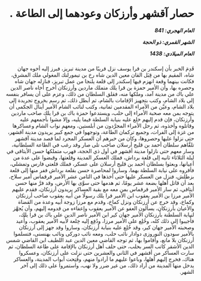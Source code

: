 <h1 dir="rtl">حصار آقشهر وأرزكان وعودهما إلى الطاعة .</h1>

<h5 dir="rtl">العام الهجري:  841

الشهر القمري: ذو الحجة

العام الميلادي: 1438</h5>

<p dir="rtl">قَدِمَ الخبر بأن إسكندر بن قرا يوسف نزل قريبًا من مدينة تبريز، فبرز إليه أخوه جهان شاه، المقيم بها من قِبَل القان معين الدين شاه رخ بن تيمورلنك المغولي ملك المشرق، فكانت بينهما وقعة انهزم فيها إسكندر إلى قلعة يلنجا من عمل تبريز، فنازله جهان شاه وحصره بها، وأن الأمير حمزة بن قرا يلك متملك ماردين وأرزنكان أخرج أخاه ناصر الدين علي باك من مدينة آمد، وملكها منه، فقلق السلطان من ذلك، وعزم على أن يسافر بنفسه إلى بلاد الشام، وكتب بتجهيز الإقامات بالشام، ثم أبطل ذلك، ثم رسم بخروج تجريدة إلى بلاد الشام، وعيَّن من الأمراء المقدمين ثمانية، وكتب لنائب الشام الأمير أينال الجكمى أن يتوجه بمن معه صحبة الأمراء إلى حلب، ويستدعوا حمزة باك بن قرا يلك صاحب ماردين وأرزنكان، فإن قدم إليهم خلع عليه بنيابة السلطة فيما يليه، وإلا مشوا بأجمعهم عليه وقاتلوه وأخذوه، ثم رحل الأمراء المجرَّدون من أبلستين، ومعهم نواب الشام وعساكرها من غزة إلى الفرات، وجميع تركمان الطاعة، وتوجهوا في جمع كبير يريدون مدينة آقشهر، حتى نزلوا عليها وحصروها، وكان من خبرهم أن العسكر المجرد لما قصد مدينة آقشهر تلقَّاهم سلطان أحمد بن قليج أرسلان صاحب تلى صار وقد رغب في الطاعة السلطانية، وسار معهم حتى نازلوا مدينة أقشهر في أول ذي الحجة، فهرب متملكها حسن الأيتاقى في ليلة الثلاثاء ثانيه إلى قلعة برداش، فملك العسكر المدينة وقلعتها، وقبضوا على عدة من أعيانها، وبعثوا بسلطان أحمد بن قليج أرسلان على عسكر، فملك قلعتي فارس وتمشلي، فأقروه على نيابة السلطة بهما، وساروا لمحاصرة حسن بقلعة برداش ففر منها إلى قلعة بزطلش، فنزل من العسكر عليها حتى أخذها في الثامن عشر الأمير قرقماس أمير سلاح، بعد أن قاتل أهلها بضعة عشر يومًا، ثم هدمها حتى سوَّى بها الأرض، وقد فرَّ منها حسن أيتاقي، ثم سار الأمير قرقماس بمن معه مع بقية العساكر يريدون أرزنكان، فقدم عليهم الأمير مرزا بن الأمير يعقوب ابن الأمير قرا يلك رسولًا من أبيه يعقوب صاحب أرزنكان وكماخ، وقد خرج عن أرزنكان ونزل كماخ، وقدم مع مرزا زوجة أبيه وعدة من القضاة والأعيان بأرزنكان، يسألون العفو عن الأمير يعقوب وإعفاءه من قدومه إليهم، وأن يُجهَّز لنيابة السلطنة بأرزنكان الأمير جهان كير ابن الأمير ناصر الدين علي باك بن قرا يلك، فأُجيبوا إلى ذلك كله، وخُلِع على الأمير مرزا، ودُفِع إليه خِلعة لأبيه الأمير يعقوب، وأُعيد وصحبته الأمير جهان كير، وقد خُلِع عليه بنيابة أرزنكان، وساروا وقد جهز إلى أرزنكان بالأمير سودون النوروزى دوادار نائب حلب، ومعه نائب دوركى ونائب بهنسنى، فتسلموا أرزنكان بلا مانع، وأقاموا بها، ثم توجه القاضي معين الدين عبد اللطيف ابن القاضي شمس الدين الأشقر كاتب السر بحلب، حتى حلف أهل أرزنكان بالإقامة على طاعة السلطان، ثم سارت العساكر من أقشهر في الثاني والعشرين حتى نزلت على أرزنكان، وعسكروا هناك، فخرج إليهم أهلها، وباعوا عليهم ما أرادوا منهم، وفُتِحت أبواب المدينة، والعساكر يدخل منها المدينة من أراد ذلك، من غير ضرر ولا نهب، واستمروا على ذلك إلى آخر الشهر.</p></br>
